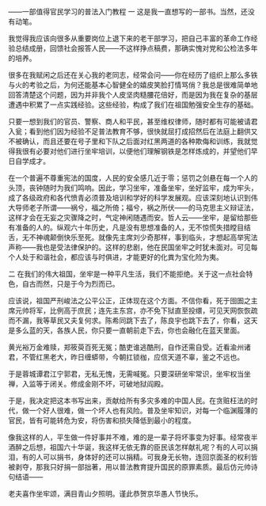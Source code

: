 
——一部值得官民学习的普法入门教程
一
这是我一直想写的一部书。当然，还没有动笔。

我觉得我应该向很多从重要岗位上退下来的老干部学习，把自己丰富的革命工作经验总结成册，回馈社会报答人民——不这样挣点稿费，那确实愧对党和公检法多年的培养。

很多在我赋闲之后还在关心我的老同志，经常会问——你在经历了组织上那么多铁与火的考验之后，为何还能基本心智健全的嬉皮笑脸打情骂俏？我总是很难简单地回答清楚这个问题，因为并非我个人皮坚肉糙腰花倍好，而是因为我在复杂的基层遭遇中积累了一点实践经验。这些经验，构成了我们在祖国勉强安全生存的基础。

只要一想到我们的官员、警察、商人和平民，甚至维权律师，随时都有可能被请君入瓮；看到他们因为经验不足普法教育不够，很快就屈打成招然后在法庭上翻供又不被确认，而且还要在号子里和下队之后面对红黑两道的各种欺侮和训练，我就觉得我很有必要对他们进行坐牢培训，以便他们理解钢铁是怎样炼成的，并望他们早日自学成才。

在一个普遍不尊重宪法的国度，人民的安全感几近于零；惩罚之剑悬在每一个人的头顶，丧钟随时为我们鸣响。因此，学习坐牢，准备坐牢，坐好监牢，成为牢头，成了各级政府和各代愤青必须普及培训和学好的科学发展观。应该深刻地认识到伟大导师老子所谓——祸兮，福之所倚；福兮，祸之所伏——的马克思主义辩证法，这样才会在无妄之灾骤降之时，气定神闲随遇而安。哲人云——坐牢，是留给那些有准备的人的。纵观六十年历史，凡是没有思想准备的人，无不惊慌失措瞠目结舌，无不神魂颠倒快乐至死。就像先主席刘少奇那样，事到临头，才想起高举宪法声称——我也是受法律保护的。这样的悲剧，他在民国坐牢之时犹未面对。可见每个人处于和谐社会，都应该与时俱进，才能更好的化粪为宝化险为夷。

二
在我们的伟大祖国，坐牢是一种平凡生活，我们不能拒绝。关于这一点社会特色，自古而然，只是于今为烈而已。

应该说，祖国严刑峻法之公平公正，正体现在这个方面。不信你看，死于囹圄之主席元帅将军，比例高于庶民；连先主东宫，亦不免下狱直至投缳，可见天网恢恢疏而不漏，我等草民又夫复何求。陈希同跳下去了，陈良宇也跳下去了，你看，这天是多么蓝的天，各族人民，你只要一直朝前走下去，你也会融化在蓝天里面。

黄光裕万金难赎，郑筱萸百死无冤；酷吏谁逃酷刑，自作还需自受。近看渝州诸君，不管红黑老大，昨日缠蟒带，今朝扛锁枷，应信天道不辜，鉴之不远也。

于是蓉城谭君江宁郭君，无私无愧，无需喊冤。只要深研坐牢常识，坐牢权当坐禅，入监等于闭关。修成金刚不坏，可破地狱阎殿。

于是，我决定把这本书写出来，贡献给所有多灾多难的中国人民。在贪赃枉法的时代，做一个好人很难，做一个坏人也有风险。普及坐牢知识，对每一个临渊履薄的官民，皆有可能转危为安，将伤害和损失降低到最小的程度。

像我这样的人，平生做一件好事并不难，难的是一辈子将坏事变为好事。经常夜半酒醉之后想，祖国六十华诞，我这样无依无靠的臣民该怎样献礼呢？有的人可以捐泪，有的人可以捐书，身体好的还可以捐精。可我身无长物，连回京面圣的权利皆被剥夺，那我只好捐一部拙著，用以普法教育提升国民的原罪素质。最后仿元帅诗句结语——

老夫喜作坐牢颂，满目青山夕照明。谨此恭贺京华愚人节快乐。
